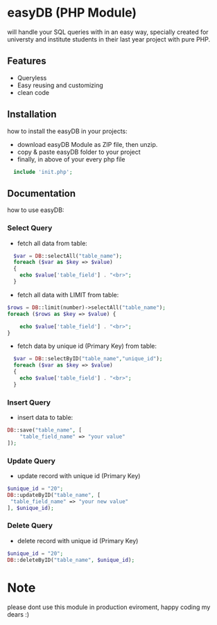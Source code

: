 # easyDB (PHP Module)

will handle your SQL queries with in an easy way, specially created for universty and institute students in their last year project with pure PHP.

## Features

- Queryless
- Easy reusing and customizing
- clean code

## Installation

how to install the easyDB in your projects:

- download easyDB Module as ZIP file, then unzip.
- copy & paste easyDB folder to your project
- finally, in above of your every php file

```php
  include 'init.php';
```

## Documentation

how to use easyDB:

### Select Query

- fetch all data from table:

```php
  $var = DB::selectAll("table_name");
  foreach ($var as $key => $value)
  {
    echo $value['table_field'] . "<br>";
  }
```

- fetch all data with LIMIT from table:

```php
$rows = DB::limit(number)->selectAll("table_name");
foreach ($rows as $key => $value) {

    echo $value['table_field'] . "<br>";
}
```

- fetch data by unique id (Primary Key) from table:

```php
  $var = DB::selectByID("table_name","unique_id");
  foreach ($var as $key => $value)
  {
    echo $value['table_field'] . "<br>";
  }
```

### Insert Query

- insert data to table:

```php
DB::save("table_name", [
    "table_field_name" => "your value"
]);
```

### Update Query

- update record with unique id (Primary Key)

```php
$unique_id = "20";
DB::updateByID("table_name", [
 "table_field_name" => "your new value"
], $unique_id);
```

### Delete Query

- delete record with unique id (Primary Key)

```php
$unique_id = "20";
DB::deleteByID("table_name", $unique_id);
```

# Note

please dont use this module in production eviroment, happy coding my dears :)
